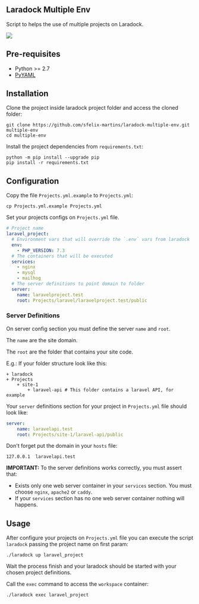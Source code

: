 ## Laradock Multiple Env

Script to helps the use of multiple projects on Laradock.

![](https://github.com/sfelix-martins/laradock-multiple-env/workflows/Python%20package/badge.svg)

## Pre-requisites

- Python >= 2.7
- [PyYAML](https://pyyaml.org/wiki/PyYAMLDocumentation)

## Installation

Clone the project inside laradock project folder and access the cloned folder:

```shell script
git clone https://github.com/sfelix-martins/laradock-multiple-env.git multiple-env
cd multiple-env
```

Install the project dependencies from `requirements.txt`:

```shell script
python -m pip install --upgrade pip
pip install -r requirements.txt
```

## Configuration

Copy the file `Projects.yml.example` to `Projects.yml`:

```shell script
cp Projects.yml.example Projects.yml
```

Set your projects configs on `Projects.yml` file.

```yaml
# Project name
laravel_project:
  # Environment vars that will override the `.env` vars from laradock
  env:
    - PHP_VERSION: 7.3
  # The containers that will be executed
  services:
    - nginx
    - mysql
    - mailhog
  # The server definitions to point domain to folder
  server:
    name: laravelproject.test
    root: Projects/laravel/laravelproject.test/public
```

### Server Definitions

On server config section you must define the server `name` and `root`.

The `name` are the site domain.

The `root` are the folder that contains your site code.
 
E.g.: If your folder structure look like this:   

```
+ laradock
+ Projects
    + site-1
        + laravel-api # This folder contains a laravel API, for example
```

Your `server` definitions section for your project in `Projects.yml` file should look like:

```yaml
server:
    name: laravelapi.test
    root: Projects/site-1/laravel-api/public
```

Don't forget put the domain in your `hosts` file:

```
127.0.0.1  laravelapi.test
``` 

**IMPORTANT:** To the server definitions works correctly, you must assert that:
- Exists only one web server container in your `services` section. You must choose `nginx`, `apache2` or `caddy`.
- If your `services` section has no one web server container nothing will happens.  

## Usage

After configure your projects on `Projects.yml` file you can execute the script
`laradock` passing the project name on first param:

```shell script
./laradock up laravel_project
```

Wait the process finish and your laradock should be started with your chosen
project definitions.

Call the `exec` command to access the `workspace` container:

```shell script
./laradock exec laravel_project
```
